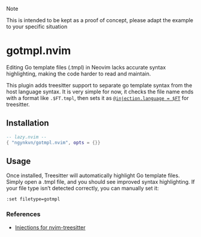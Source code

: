>[!NOTE]
> This is intended to be kept as a proof of concept, please adapt the example to your specific situation 

# gotmpl.nvim

Editing Go template files (.tmpl) in Neovim lacks accurate syntax highlighting, making the code
harder to read and maintain.

This plugin adds treesitter support to separate go template syntax from the host language syntax. It
is very simple for now, it checks the file name ends with a format like `.$FT.tmpl`, then sets it as
[`@injection.language = $FT`][1] for treesitter.

## Installation

```lua
-- lazy.nvim --
{ "ngynkvn/gotmpl.nvim", opts = {}}
```

## Usage

Once installed, Treesitter will automatically highlight Go template files. Simply open a .tmpl file,
and you should see improved syntax highlighting. If your file type isn’t detected correctly, you can
manually set it:

```vim
:set filetype=gotmpl
```

### References

- [Injections for nvim-treesitter][1]

[1]:
  https://github.com/nvim-treesitter/nvim-treesitter/blob/master/CONTRIBUTING.md#injections
  "Injections"

